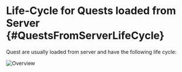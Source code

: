 Life-Cycle for Quests loaded from Server                {#QuestsFromServerLifeCycle}
========================================

Quest are usually loaded from server and have the following life cycle:

![Overview](/images/QuestInfoLifeCycle/QuestInfoLifeCycle.001.jpeg "Life-Cycle of QuestInfos for quests loaded from Server") 
